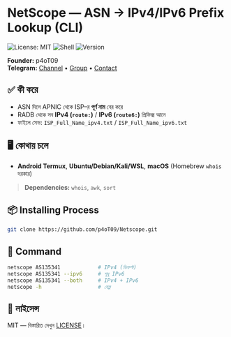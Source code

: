 # NetScope — ASN → IPv4/IPv6 Prefix Lookup (CLI)

![License: MIT](https://img.shields.io/badge/License-MIT-green.svg)
![Shell](https://img.shields.io/badge/made%20with-bash-blue)
![Version](https://img.shields.io/badge/version-1.1-orange)

**Founder:** p4oT09  
**Telegram:** [Channel](https://t.me/SecretSubjectChannel) • [Group](https://t.me/SecretSubjectBD) • [Contact](https://t.me/p4oT09)

## ✅ কী করে
- ASN দিলে APNIC থেকে ISP–র **পূর্ণ নাম** বের করে  
- RADB থেকে সব **IPv4 (`route:`)** / **IPv6 (`route6:`)** প্রিফিক্স আনে  
- ফাইলে সেভ: `ISP_Full_Name_ipv4.txt` / `ISP_Full_Name_ipv6.txt`

## 🖥️ কোথায় চলে
- **Android Termux**, **Ubuntu/Debian/Kali/WSL**, **macOS** (Homebrew `whois` দরকার)

> **Dependencies:** `whois`, `awk`, `sort`

## 📦 Installing Process
```bash
git clone https://github.com/p4oT09/Netscope.git
```

## 🚀 Command
```bash
netscope AS135341            # IPv4 (ডিফল্ট)
netscope AS135341 --ipv6     # শুধু IPv6
netscope AS135341 --both     # IPv4 + IPv6
netscope -h                  # হেল্প
```


## 🪪 লাইসেন্স
MIT — বিস্তারিত দেখুন [LICENSE](LICENSE)।
